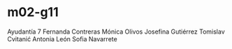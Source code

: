# m02-g11
Ayudantía 7
Fernanda Contreras
Mónica Olivos
Josefina Gutiérrez
Tomislav Cvitanić
Antonia León
Sofia Navarrete 
